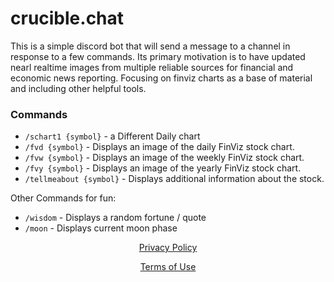 # crucible.chat

This is a simple discord bot that will send a message to a channel in response to a few commands. Its primary motivation is to have updated nearl realtime images from multiple reliable sources for financial and economic news reporting. Focusing on finviz charts as a base of material and including other helpful tools.



### Commands

* `/schart1 {symbol}` - a Different Daily chart
* `/fvd {symbol}` -  Displays an image of the daily FinViz stock chart.
* `/fvw {symbol}` -  Displays an image of the weekly FinViz stock chart.
* `/fvy {symbol}` -  Displays an image of the yearly FinViz stock chart.
* `/tellmeabout {symbol}` -  Displays additional information about the stock.


Other Commands for fun:

* `/wisdom` - Displays a random fortune / quote
* `/moon` - Displays current moon phase

<div align="center"> 
  <a href="/privacy-policy">Privacy Policy</a>

  <a href="/terms-of-service">Terms of Use</a>
</div>
